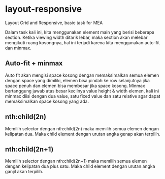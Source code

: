 # layout-responsive
Layout Grid and Responsive, basic task for MEA

Dalam task kali ini, kita menggunakan element main yang berisi beberapa section.
Ketika viewing width ditarik lebar, maka section akan melebar mengikuti ruang kosongnya, hal ini terjadi karena kita menggunakan auto-fit dan minmax.

## Auto-fit + minmax
Auto fit akan mengisi space kosong dengan memaksimalkan semua elemen dengan space yang dimiliki, elemen bisa pindah ke row selanjutnya jika space penuh dan elemen bisa membesar jika space kosong. Minmax bertanggung jawab atas besar kecilnya value height & width elemen, kali ini minmax diisi dengan dua value, satu fixed value dan satu relative agar dapat memaksimalkan space kosong yang ada. 

## nth:child(2n) 
Memilih selector dengan nth:child(2n) maka memilih semua elemen dengan kelipatan dua. Maka child element dengan urutan angka genap akan terpilih.

## nth:child(2n+1) 
Memilih selector dengan nth:child(2n+1) maka memilih semua elemen dengan kelipatan dua plus satu. Maka child element dengan urutan angka ganjil akan terpilih.
